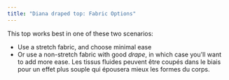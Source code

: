 ```yaml
---
title: "Diana draped top: Fabric Options"
---
```


This top works best in one of these two scenarios:

- Use a stretch fabric, and choose minimal ease
- Or use a non-stretch fabric with good _drape_, in which case you'll want to add more ease. Les tissus fluides peuvent être coupés dans le biais pour un effet plus souple qui épousera mieux les formes du corps.
